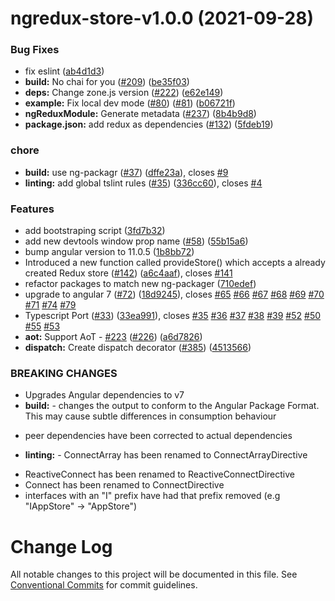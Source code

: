 # ngredux-store-v1.0.0 (2021-09-28)


### Bug Fixes

* fix eslint ([ab4d1d3](https://github.com/AdrianInsua/platform/commit/ab4d1d335d90ecdba5df3c517fff1eb37719a13f))
* **build:** No chai for you ([#209](https://github.com/AdrianInsua/platform/issues/209)) ([be35f03](https://github.com/AdrianInsua/platform/commit/be35f0307b15e48fc686f441864a25cf3160758e))
* **deps:** Change zone.js version ([#222](https://github.com/AdrianInsua/platform/issues/222)) ([e62e149](https://github.com/AdrianInsua/platform/commit/e62e1495ea58e3e59dfc517aa60ad3f4e0b13563))
* **example:** Fix local dev mode ([#80](https://github.com/AdrianInsua/platform/issues/80)) ([#81](https://github.com/AdrianInsua/platform/issues/81)) ([b06721f](https://github.com/AdrianInsua/platform/commit/b06721fcdf294d528c6e675fd2dd28c6cc8257a7))
* **ngReduxModule:** Generate metadata ([#237](https://github.com/AdrianInsua/platform/issues/237)) ([8b4b9d8](https://github.com/AdrianInsua/platform/commit/8b4b9d87fa1bf797267bb92667c3a6c18c30e81a))
* **package.json:** add redux as dependencies ([#132](https://github.com/AdrianInsua/platform/issues/132)) ([5fdeb19](https://github.com/AdrianInsua/platform/commit/5fdeb19e2373d09644182f06e9fae0b6ba7d5c20))


### chore

* **build:** use ng-packagr ([#37](https://github.com/AdrianInsua/platform/issues/37)) ([dffe23a](https://github.com/AdrianInsua/platform/commit/dffe23ade3417bdb5f58cecdf760039be771bc92)), closes [#9](https://github.com/AdrianInsua/platform/issues/9)
* **linting:** add global tslint rules ([#35](https://github.com/AdrianInsua/platform/issues/35)) ([336cc60](https://github.com/AdrianInsua/platform/commit/336cc60921119bc5f5c7d22d9a364db93fef244b)), closes [#4](https://github.com/AdrianInsua/platform/issues/4)


### Features

* add bootstraping script ([3fd7b32](https://github.com/AdrianInsua/platform/commit/3fd7b32faf69346e020eb5f991ffba47e445c243))
* add new devtools window prop name ([#58](https://github.com/AdrianInsua/platform/issues/58)) ([55b15a6](https://github.com/AdrianInsua/platform/commit/55b15a66731f42709a174e95e65555b3f9180428))
* bump angular version to 11.0.5 ([1b8bb72](https://github.com/AdrianInsua/platform/commit/1b8bb72a0fea50c583dc9d943dac5506a2ba0ff4))
* Introduced a new function called provideStore() which accepts a already created Redux store ([#142](https://github.com/AdrianInsua/platform/issues/142)) ([a6c4aaf](https://github.com/AdrianInsua/platform/commit/a6c4aafe241fb6fb797c591db84b2c11bba1bd09)), closes [#141](https://github.com/AdrianInsua/platform/issues/141)
* refactor packages to match new ng-packager ([710edef](https://github.com/AdrianInsua/platform/commit/710edefc2d23b0a731254c3af16969331036d94f))
* upgrade to angular 7 ([#72](https://github.com/AdrianInsua/platform/issues/72)) ([18d9245](https://github.com/AdrianInsua/platform/commit/18d924563618988f949c47b74d567e7c9f75e605)), closes [#65](https://github.com/AdrianInsua/platform/issues/65) [#66](https://github.com/AdrianInsua/platform/issues/66) [#67](https://github.com/AdrianInsua/platform/issues/67) [#68](https://github.com/AdrianInsua/platform/issues/68) [#69](https://github.com/AdrianInsua/platform/issues/69) [#70](https://github.com/AdrianInsua/platform/issues/70) [#71](https://github.com/AdrianInsua/platform/issues/71) [#74](https://github.com/AdrianInsua/platform/issues/74) [#79](https://github.com/AdrianInsua/platform/issues/79)
* Typescript Port ([#33](https://github.com/AdrianInsua/platform/issues/33)) ([33ea991](https://github.com/AdrianInsua/platform/commit/33ea9915dddc37f87d4ec96b4d0b0a7753be9e45)), closes [#35](https://github.com/AdrianInsua/platform/issues/35) [#36](https://github.com/AdrianInsua/platform/issues/36) [#37](https://github.com/AdrianInsua/platform/issues/37) [#38](https://github.com/AdrianInsua/platform/issues/38) [#39](https://github.com/AdrianInsua/platform/issues/39) [#52](https://github.com/AdrianInsua/platform/issues/52) [#50](https://github.com/AdrianInsua/platform/issues/50) [#55](https://github.com/AdrianInsua/platform/issues/55) [#53](https://github.com/AdrianInsua/platform/issues/53)
* **aot:** Support AoT - [#223](https://github.com/AdrianInsua/platform/issues/223) ([#226](https://github.com/AdrianInsua/platform/issues/226)) ([a6d7826](https://github.com/AdrianInsua/platform/commit/a6d7826c1127c2c04b55ec34f05f6d541b76ea81))
* **dispatch:** Create dispatch decorator ([#385](https://github.com/AdrianInsua/platform/issues/385)) ([4513566](https://github.com/AdrianInsua/platform/commit/45135665980e4331648bc40cc91284f5f69e358b))


### BREAKING CHANGES

* Upgrades Angular dependencies to v7
* **build:** - changes the output to conform to the Angular Package Format. This may cause subtle differences in consumption behaviour
- peer dependencies have been corrected to actual dependencies
* **linting:** - ConnectArray has been renamed to ConnectArrayDirective
- ReactiveConnect has been renamed to ReactiveConnectDirective
- Connect has been renamed to ConnectDirective
- interfaces with an "I" prefix have had that prefix removed (e.g "IAppStore" -> "AppStore")

# Change Log

All notable changes to this project will be documented in this file.
See [Conventional Commits](https://conventionalcommits.org) for commit guidelines.
